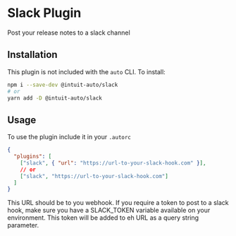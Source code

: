 # Slack Plugin

Post your release notes to a slack channel

## Installation

This plugin is not included with the `auto` CLI. To install:

```sh
npm i --save-dev @intuit-auto/slack
# or
yarn add -D @intuit-auto/slack
```

## Usage

To use the plugin include it in your `.autorc`

```json
{
  "plugins": [
    ["slack", { "url": "https://url-to-your-slack-hook.com" }],
    // or
    ["slack", "https://url-to-your-slack-hook.com"]
  ]
}
```

This URL should be to you webhook. If you require a token to post to a slack hook, make sure you have a SLACK_TOKEN variable available on your environment. This token will be added to eh URL as a query string parameter.

